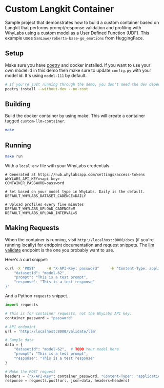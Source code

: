# Custom Langkit Container

Sample project that demonstrates how to build a custom container based on Langkit that performs prompt/response validation and profiling
with WhyLabs using a custom model as a User Defined Function (UDF). This example uses `SamLowe/roberta-base-go_emotions` from HuggingFace.

## Setup

Make sure you have [poetry](https://python-poetry.org/) and docker installed. If you want to use your own model id in this demo then make
sure to update `config.py` with your model id. It's using `model-111` by default.

```bash
# If you're just running through the demo, you don't need the dev dependencies
poetry install --without-dev --no-root
```

## Building

Build the docker container by using make. This will create a container tagged `custom-llm-container`.

```bash
make
```

## Running

```bash
make run
```

With a `local.env` file with your WhyLabs credentials.

```
# Generated at https://hub.whylabsapp.com/settings/access-tokens
WHYLABS_API_KEY=<api key>
CONTAINER_PASSWORD=password

# Set based on your model type in WhyLabs. Daily is the default.
DEFAULT_WHYLABS_DATASET_CADENCE=DAILY

# Upload profiles every five minutes
DEFAULT_WHYLABS_UPLOAD_CADENCE=M
DEFAULT_WHYLABS_UPLOAD_INTERVAL=5
```

## Making Requests

When the container is running, visit `http://localhost:8000/docs` (if you're running locally) for endpoint documentation and request
snippets. The [llm validate](http://localhost:8000/docs#/default/validate_llm_validate_llm_post) endpoint is the one you probably want to
use.

Here's a curl snippet:

```bash
curl -X 'POST'     -H "X-API-Key: password"     -H "Content-Type: application/octet-stream"     'http://localhost:8000/validate/llm'     --data-raw '{
    "datasetId": "model-62",
    "prompt": "This is a test prompt",
    "response": "This is a test response"
}'
```

And a Python `requests` snippet.

```python
import requests

# This is for container requests, not the WhyLabs API key.
container_password = "password"

# API endpoint
url = 'http://localhost:8000/validate/llm'

# Sample data
data = {
    "datasetId": "model-62",  # TODO Your model here
    "prompt": "This is a test prompt",
    "response": "This is a test response"
}

# Make the POST request
headers = {"X-API-Key": container_password, "Content-Type": "application/octet-stream"}
response = requests.post(url, json=data, headers=headers)
```
